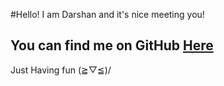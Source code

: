 #Hello! I am Darshan and it's nice meeting you!
## You can find me on GitHub [Here](https://github.com/thisisthedarshan)
Just Having fun (≧▽≦)/
